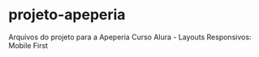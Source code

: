 # projeto-apeperia
Arquivos do projeto para a Apeperia
Curso Alura - Layouts Responsivos: Mobile First 

